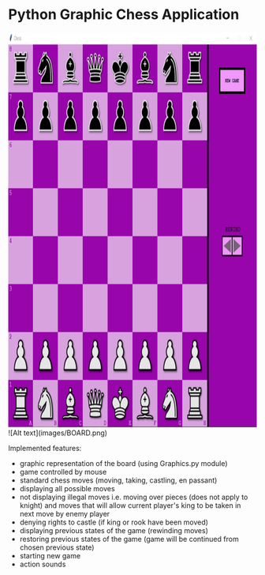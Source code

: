 # Python Graphic Chess Application
<img src ="images/BOARD.png" width = "800" height = "800">
![Alt text](images/BOARD.png)

Implemented features:
- graphic representation of the board (using Graphics.py module)
- game controlled by mouse
- standard chess moves (moving, taking, castling, en passant)
- displaying all possible moves
- not displaying illegal moves i.e. moving over pieces (does not apply to knight) and moves that will allow current player's king to be taken in next move by enemy player
- denying rights to castle (if king or rook have been moved)
- displaying previous states of the game (rewinding moves)
- restoring previous states of the game (game will be continued from chosen previous state)
- starting new game
- action sounds



